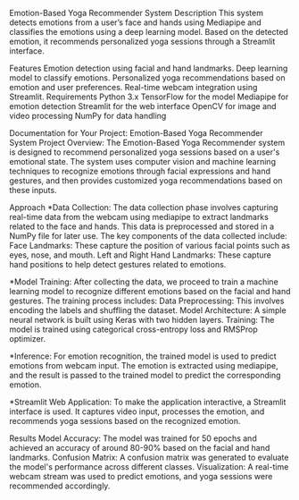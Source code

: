 Emotion-Based Yoga Recommender System
Description
This system detects emotions from a user’s face and hands using Mediapipe and classifies the emotions using a deep learning model. Based on the detected emotion, it recommends personalized yoga sessions through a Streamlit interface.

Features
Emotion detection using facial and hand landmarks.
Deep learning model to classify emotions.
Personalized yoga recommendations based on emotion and user preferences.
Real-time webcam integration using Streamlit.
Requirements
Python 3.x
TensorFlow for the model
Mediapipe for emotion detection
Streamlit for the web interface
OpenCV for image and video processing
NumPy for data handling

Documentation for Your Project: Emotion-Based Yoga Recommender System
Project Overview:
The Emotion-Based Yoga Recommender system is designed to recommend personalized yoga sessions based on a user's emotional state. The system uses computer vision and machine learning techniques to recognize emotions through facial expressions and hand gestures, and then provides customized yoga recommendations based on these inputs.

Approach
*Data Collection:
The data collection phase involves capturing real-time data from the webcam using mediapipe to extract landmarks related to the face and hands. This data is preprocessed and stored in a NumPy file for later use. The key components of the data collected include:
Face Landmarks: These capture the position of various facial points such as eyes, nose, and mouth.
Left and Right Hand Landmarks: These capture hand positions to help detect gestures related to emotions.

*Model Training:
After collecting the data, we proceed to train a machine learning model to recognize different emotions based on the facial and hand gestures. The training process includes:
Data Preprocessing: This involves encoding the labels and shuffling the dataset.
Model Architecture: A simple neural network is built using Keras with two hidden layers.
Training: The model is trained using categorical cross-entropy loss and RMSProp optimizer.

*Inference:
For emotion recognition, the trained model is used to predict emotions from webcam input. The emotion is extracted using mediapipe, and the result is passed to the trained model to predict the corresponding emotion.

*Streamlit Web Application:
To make the application interactive, a Streamlit interface is used. It captures video input, processes the emotion, and recommends yoga sessions based on the recognized emotion.

Results
Model Accuracy: The model was trained for 50 epochs and achieved an accuracy of around 80-90% based on the facial and hand landmarks.
Confusion Matrix: A confusion matrix was generated to evaluate the model's performance across different classes.
Visualization: A real-time webcam stream was used to predict emotions, and yoga sessions were recommended accordingly.
